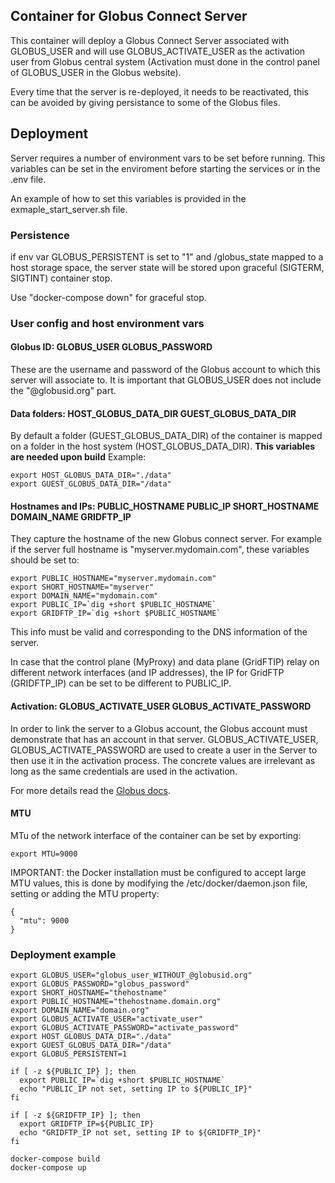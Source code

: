 ## Container for Globus Connect Server

This container will deploy a Globus Connect Server associated with
GLOBUS_USER and will use GLOBUS_ACTIVATE_USER as the activation user from
Globus central system (Activation must done in the control panel of
GLOBUS_USER in the Globus website).

Every time that the server is re-deployed, it needs to be reactivated, this
can be avoided by giving persistance to some of the Globus files.

## Deployment

Server requires a number of environment vars to be set before running.
This variables can be set in the enviroment before starting the services
or in the .env file.

An example of how to set this variables is provided in the
exmaple_start_server.sh file.


### Persistence

if env var GLOBUS_PERSISTENT is set to "1" and /globus_state mapped to a host
storage space, the server state will be stored upon graceful (SIGTERM,
SIGTINT) container stop.

Use "docker-compose down" for graceful stop.

### User config and host environment vars

#### Globus ID: GLOBUS_USER GLOBUS_PASSWORD

These are the username and password of the Globus account to which this
server will associate to. It is important that GLOBUS_USER does not
include the "@globusid.org" part.

#### Data folders: HOST_GLOBUS_DATA_DIR GUEST_GLOBUS_DATA_DIR

By default a folder (GUEST_GLOBUS_DATA_DIR) of the container is mapped on a
folder in the host system (HOST_GLOBUS_DATA_DIR). **This variables are needed
upon  build** Example:

~~~
export HOST_GLOBUS_DATA_DIR="./data"
export GUEST_GLOBUS_DATA_DIR="/data"
~~~

#### Hostnames and IPs: PUBLIC_HOSTNAME PUBLIC_IP SHORT_HOSTNAME DOMAIN_NAME GRIDFTP_IP

They capture the hostname of the new Globus connect server. For example
if the server full hostname is "myserver.mydomain.com", these variables
should be set to:

~~~
export PUBLIC_HOSTNAME="myserver.mydomain.com"
export SHORT_HOSTNAME="myserver"
export DOMAIN_NAME="mydomain.com"
export PUBLIC_IP=`dig +short $PUBLIC_HOSTNAME`
export GRIDFTP_IP=`dig +short $PUBLIC_HOSTNAME`
~~~
This info must be valid and corresponding to the DNS information of the
server.

In case that the control plane (MyProxy) and data plane (GridFTIP) relay
on different network interfaces (and IP addresses), the IP for GridFTP
(GRIDFTP_IP) can be set to be different to PUBLIC_IP.

#### Activation: GLOBUS_ACTIVATE_USER GLOBUS_ACTIVATE_PASSWORD

In order to link the server to a Globus account, the Globus account
must demonstrate that has an account in that server. GLOBUS_ACTIVATE_USER,
GLOBUS_ACTIVATE_PASSWORD are used to create a user in the Server
to then use it in the activation process. The concrete values are irrelevant
as long as the same credentials are used in the activation.

For more details read the [Globus docs](https://docs.globus.org/globus-connect-server-installation-guide/).

#### MTU
MTu of the network interface of the container can be set by exporting:
~~~
export MTU=9000
~~~
IMPORTANT: the Docker installation must be configured to accept large MTU values,
this is done by modifying the /etc/docker/daemon.json file, setting or adding the MTU
property:
~~~
{
  "mtu": 9000
}
~~~

### Deployment example
~~~
export GLOBUS_USER="globus_user_WITHOUT_@globusid.org"
export GLOBUS_PASSWORD="globus_password"
export SHORT_HOSTNAME="thehostname"
export PUBLIC_HOSTNAME="thehostname.domain.org"
export DOMAIN_NAME="domain.org"
export GLOBUS_ACTIVATE_USER="activate_user"
export GLOBUS_ACTIVATE_PASSWORD="activate_password"
export HOST_GLOBUS_DATA_DIR="./data"
export GUEST_GLOBUS_DATA_DIR="/data"
export GLOBUS_PERSISTENT=1

if [ -z ${PUBLIC_IP} ]; then
  export PUBLIC_IP=`dig +short $PUBLIC_HOSTNAME`
  echo "PUBLIC_IP not set, setting IP to ${PUBLIC_IP}"
fi

if [ -z ${GRIDFTP_IP} ]; then
  export GRIDFTP_IP=${PUBLIC_IP}
  echo "GRIDFTP_IP not set, setting IP to ${GRIDFTP_IP}"
fi

docker-compose build
docker-compose up
~~~
